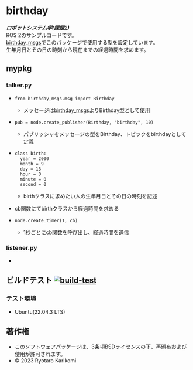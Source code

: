 # birthday
***ロボットシステム学(課題2)***  
ROS 2のサンプルコードです。  
[birthday_msgs](https://github.com/ryotarokarikomi/birthday_msgs.git)でこのパッケージで使用する型を設定しています。  
生年月日とその日の時刻から現在までの経過時間を求めます。


## mypkg

### talker.py
* ```
  from birthday_msgs.msg import Birthday
  ```  
  * メッセージは[birthday_msgs](https://github.com/ryotarokarikomi/birthday_msgs.git)よりBirthday型として使用  
  
* ```
  pub = node.create_publisher(Birthday, "birthday", 10)
  ```  
  * パブリッシャをメッセージの型をBirthday、トピックをbirthdayとして定義  
  
* ```
  class birth:
    year = 2000
    month = 9
    day = 13
    hour = 0
    minute = 0
    second = 0
  ```
  * birthクラスに求めたい人の生年月日とその日の時刻を記述
  
* cb関数にてbirthクラスから経過時間を求める
  
* ```
  node.create_timer(1, cb)
  ```  
  * 1秒ごとにcb関数を呼び出し、経過時間を送信

### listener.py
* 


## ビルドテスト [![build-test](https://github.com/ryotarokarikomi/birthday/actions/workflows/test.yaml/badge.svg)](https://github.com/ryotarokarikomi/birthday/actions/workflows/test.yaml)

### テスト環境
* Ubuntu(22.04.3 LTS)


## 著作権
* このソフトウェアパッケージは、3条項BSDライセンスの下、再頒布および使用が許可されます。
* © 2023 Ryotaro Karikomi
